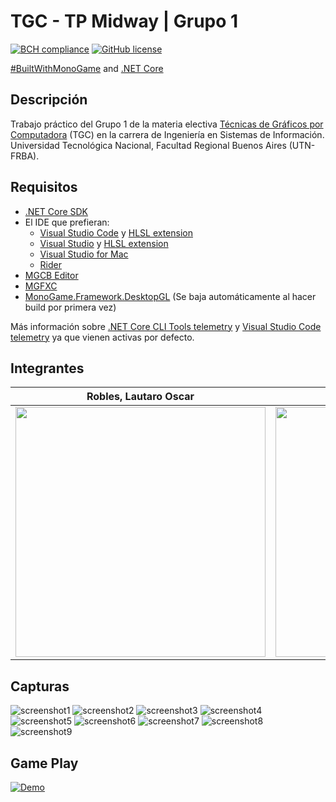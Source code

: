 # TGC - TP Midway | Grupo 1

[![BCH compliance](https://bettercodehub.com/edge/badge/tgc-utn/tgc-monogame-tp?branch=master)](https://bettercodehub.com/)
[![GitHub license](https://img.shields.io/github/license/tgc-utn/tgc-monogame-tp.svg)](https://github.com/tgc-utn/tgc-monogame-tp/blob/master/LICENSE)

[#BuiltWithMonoGame](http://www.monogame.net) and [.NET Core](https://dotnet.microsoft.com)

## Descripción

Trabajo práctico del Grupo 1 de la materia electiva [Técnicas de Gráficos por Computadora](http://tgc-utn.github.io/) (TGC) en la carrera de Ingeniería en Sistemas de Información. Universidad Tecnológica Nacional, Facultad Regional Buenos Aires (UTN-FRBA).

## Requisitos

- [.NET Core SDK](https://docs.microsoft.com/dotnet/core/install/sdk)
- El IDE que prefieran:
  - [Visual Studio Code](https://code.visualstudio.com) y [HLSL extension](https://marketplace.visualstudio.com/items?itemName=TimGJones.hlsltools)
  - [Visual Studio](https://visualstudio.microsoft.com/es/vs) y [HLSL extension](https://marketplace.visualstudio.com/items?itemName=TimGJones.HLSLToolsforVisualStudio)
  - [Visual Studio for Mac](https://visualstudio.microsoft.com/es/vs/mac)
  - [Rider](https://www.jetbrains.com/rider)
- [MGCB Editor](https://docs.monogame.net/articles/tools/mgcb_editor.html)
- [MGFXC](https://docs.monogame.net/articles/tools/mgfxc.html)
- [MonoGame.Framework.DesktopGL](https://www.nuget.org/packages/MonoGame.Framework.DesktopGL) (Se baja automáticamente al hacer build por primera vez)

Más información sobre [.NET Core CLI Tools telemetry](https://aka.ms/dotnet-cli-telemetry) y [Visual Studio Code telemetry](https://code.visualstudio.com/docs/getstarted/telemetry) ya que vienen activas por defecto.

## Integrantes

| Robles, Lautaro Oscar                                                                                | Villarreal, Juan Pablo                                                                                |
| ---------------------------------------------------------------------------------------------------- | ----------------------------------------------------------------------------------------------------- |
| <img src="https://lh3.googleusercontent.com/a-/AOh14Gi4-dT5kOJpFWCWe4N181U8O9re40z68WFM37xX=s288-p-rw-no" height="400"> | <img src="https://github.com/tgc-utn/tgc-utn.github.io/blob/master/images/trofeotp.png" height="400"> |

## Capturas

![screenshot1](https://drive.google.com/uc?export=view&id=1Hz4zn5PpkWKNO1zYmG3c1C4lw5mMyfaj)
![screenshot2](https://drive.google.com/uc?export=view&id=18AxiVLPrEjwuK8yNngIsyhXN02klnuPy)
![screenshot3](https://drive.google.com/uc?export=view&id=1YvJf3dFNa2BkBredt8ICvsJNoCZjQDET)
![screenshot4](https://drive.google.com/uc?export=view&id=12Y9ZpJEBpnIGeLUg1JNEwvf2GQs1kvC8)
![screenshot5](https://drive.google.com/uc?export=view&id=135wUEogZxYhRXCbt1qvHGWSRE30u99bH)
![screenshot6](https://drive.google.com/uc?export=view&id=1HNe2UTVUhuKFlD12E4XqaeYS6eRxrWdL)
![screenshot7](https://drive.google.com/uc?export=view&id=1ga89BGw68fAMWN12ThFicB0qXGp3XIhb)
![screenshot8](https://drive.google.com/uc?export=view&id=1tkUTFrtdyGWeS_G5wwL21RVri2XGUpf_)
![screenshot9](https://drive.google.com/uc?export=view&id=1bwpsCEVsHUskgbOHBq6Qgho85EtoZz0i)

## Game Play

[![Demo](https://img.youtube.com/vi/EsYz3chMKfo/0.jpg)](https://www.youtube.com/watch?v=EsYz3chMKfo)
